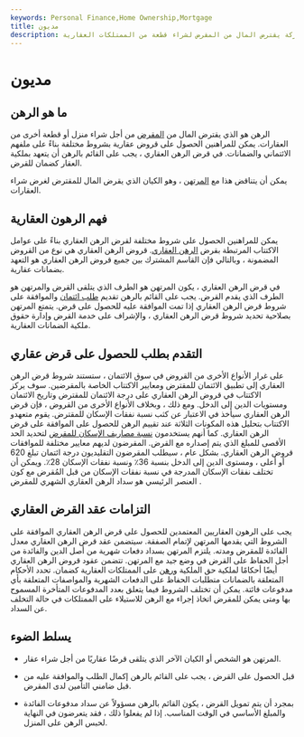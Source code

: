 ```yaml
---
keywords: Personal Finance,Home Ownership,Mortgage
title: مديون
description: الرهن العقاري هو فرد أو شركة يقترض المال من المقرض لشراء قطعة من الممتلكات العقارية.
---
```


# مديون
## ما هو الرهن

الرهن هو الذي يقترض المال من [المقرض](/lender) من أجل شراء منزل أو قطعة أخرى من العقارات. يمكن للمراهنين الحصول على قروض عقارية بشروط مختلفة بناءً على ملفهم الائتماني والضمانات. في قرض الرهن العقاري ، يجب على القائم بالرهن أن يتعهد بملكية العقار كضمان للقرض.

يمكن أن يتناقض هذا مع [المرتهن](/mortgagee) ، وهو الكيان الذي يقرض المال للمقترض لغرض شراء العقارات.

## فهم الرهون العقارية

يمكن للمراهنين الحصول على شروط مختلفة لقرض الرهن العقاري بناءً على عوامل الاكتتاب المرتبطة بقرض [الرهن العقاري](/mortgage). قروض الرهن العقاري هي نوع من القروض المضمونة ، وبالتالي فإن القاسم المشترك بين جميع قروض الرهن العقاري هو التعهد بضمانات عقارية.

في قرض الرهن العقاري ، يكون المرتهن هو الطرف الذي يتلقى القرض والمرتهن هو الطرف الذي يقدم القرض. يجب على القائم بالرهن تقديم [طلب ائتمان](/credit-application) والموافقة على شروط قرض الرهن العقاري إذا تمت الموافقة عليه للحصول على قرض. يتمتع المرتهن بصلاحية تحديد شروط قرض الرهن العقاري ، والإشراف على خدمة القرض وإدارة حقوق ملكية الضمانات العقارية.

## التقدم بطلب للحصول على قرض عقاري

على غرار الأنواع الأخرى من القروض في سوق الائتمان ، ستستند شروط قرض الرهن العقاري إلى تطبيق الائتمان للمقترض ومعايير الاكتتاب الخاصة بالمقرضين. سوف يركز الاكتتاب في قروض الرهن العقاري على درجة الائتمان للمقترض وتاريخ الائتمان ومستويات الدين إلى الدخل. ومع ذلك ، وبخلاف الأنواع الأخرى من القروض ، فإن قرض الرهن العقاري سيأخذ في الاعتبار عن كثب نسبة نفقات الإسكان للمقترض. يقوم متعهدو الاكتتاب بتحليل هذه المكونات الثلاثة عند تقييم الرهن للحصول على الموافقة على قرض الرهن العقاري. كما أنهم يستخدمون [نسبة مصاريف الإسكان للمقرض](/housing_expense_ratio) لتحديد الحد الأقصى للمبلغ الذي يتم إصداره مع القرض. المقرضون لديهم معايير مختلفة للموافقات قروض الرهن العقاري. بشكل عام ، سيطلب المقرضون التقليديون درجة ائتمان تبلغ 620 أو أعلى ، ومستوى الدين إلى الدخل بنسبة 36٪ ونسبة نفقات الإسكان 28٪. ويمكن أن تختلف نفقات الإسكان المدرجة في نسبة نفقات الإسكان من قبل المُقرض مع كون العنصر الرئيسي هو سداد الرهن العقاري الشهري للمقرض .

## التزامات عقد القرض العقاري

يجب على الرهون العقاريين المعتمدين للحصول على قرض الرهن العقاري الموافقة على الشروط التي يقدمها المرتهن لإتمام الصفقة. سيتضمن عقد قرض الرهن العقاري معدل الفائدة للمقرض ومدته. يلتزم المرتهن بسداد دفعات شهرية من أصل الدين والفائدة من أجل الحفاظ على القرض في وضع جيد مع المرتهن. تتضمن عقود قروض الرهن العقاري أيضًا أحكامًا لملكية حق الملكية [ورهن](/lien) على الممتلكات العقارية كضمان. تحدد الأحكام المتعلقة بالضمانات متطلبات الحفاظ على الدفعات الشهرية والمواصفات المتعلقة بأي مدفوعات فائتة. يمكن أن تختلف الشروط فيما يتعلق بعدد المدفوعات المتأخرة المسموح بها ومتى يمكن للمقرض اتخاذ إجراء مع الرهن للاستيلاء على الممتلكات في حالة التخلف عن السداد.

## يسلط الضوء

- المرتهن هو الشخص أو الكيان الآخر الذي يتلقى قرضًا عقاريًا من أجل شراء عقار.

- قبل الحصول على القرض ، يجب على القائم بالرهن إكمال الطلب والموافقة عليه من قبل ضامني التأمين لدى المقرض.

- بمجرد أن يتم تمويل القرض ، يكون القائم بالرهن مسؤولاً عن سداد مدفوعات الفائدة والمبلغ الأساسي في الوقت المناسب. إذا لم يفعلوا ذلك ، فقد يتعرضون في النهاية لحبس الرهن على المنزل.

